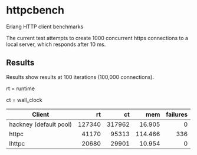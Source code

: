 httpcbench
==========

Erlang HTTP client benchmarks

The current test attempts to create 1000 concurrent https connections to a local server, which
responds after 10 ms.

## Results ##

Results show results at 100 iterations (100,000 connections).

rt = runtime

ct = wall_clock

| Client | rt | ct | mem | failures |
| ------ | --:| --:| ---:| --------:|
| hackney (default pool) | 127340 | 317962 | 16.905 | 0 |
| httpc | 41170 | 95313 | 114.466 | 336 |
| lhttpc | 20680 | 29901 | 10.954 | 0 |
